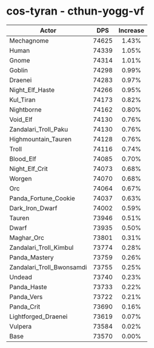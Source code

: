 # cos-tyran - cthun-yogg-vf
| Actor | DPS | Increase |
|---|:---:|:---:|
|Mechagnome|74625|1.43%|
|Human|74339|1.05%|
|Gnome|74314|1.01%|
|Goblin|74298|0.99%|
|Draenei|74283|0.97%|
|Night_Elf_Haste|74266|0.95%|
|Kul_Tiran|74173|0.82%|
|Nightborne|74162|0.80%|
|Void_Elf|74130|0.76%|
|Zandalari_Troll_Paku|74130|0.76%|
|Highmountain_Tauren|74128|0.76%|
|Troll|74116|0.74%|
|Blood_Elf|74085|0.70%|
|Night_Elf_Crit|74073|0.68%|
|Worgen|74070|0.68%|
|Orc|74064|0.67%|
|Panda_Fortune_Cookie|74037|0.63%|
|Dark_Iron_Dwarf|74002|0.59%|
|Tauren|73946|0.51%|
|Dwarf|73935|0.50%|
|Maghar_Orc|73801|0.31%|
|Zandalari_Troll_Kimbul|73774|0.28%|
|Panda_Mastery|73759|0.26%|
|Zandalari_Troll_Bwonsamdi|73755|0.25%|
|Undead|73740|0.23%|
|Panda_Haste|73733|0.22%|
|Panda_Vers|73722|0.21%|
|Panda_Crit|73690|0.16%|
|Lightforged_Draenei|73619|0.07%|
|Vulpera|73584|0.02%|
|Base|73570|0.00%|
